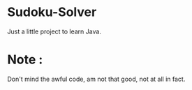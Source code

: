 # Sudoku-Solver
Just a little project to learn Java.

# Note :
Don't mind the awful code, am not that good, not at all in fact.
